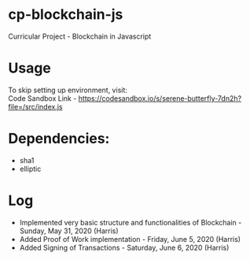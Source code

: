 # cp-blockchain-js

Curricular Project - Blockchain in Javascript

# Usage
To skip setting up environment, visit:  
Code Sandbox Link - https://codesandbox.io/s/serene-butterfly-7dn2h?file=/src/index.js

# Dependencies:
  - sha1
  - elliptic

# Log
- Implemented very basic structure and functionalities of Blockchain - Sunday, May 31, 2020 (Harris)
- Added Proof of Work implementation - Friday, June 5, 2020 (Harris)
- Added Signing of Transactions - Saturday, June 6, 2020 (Harris)
